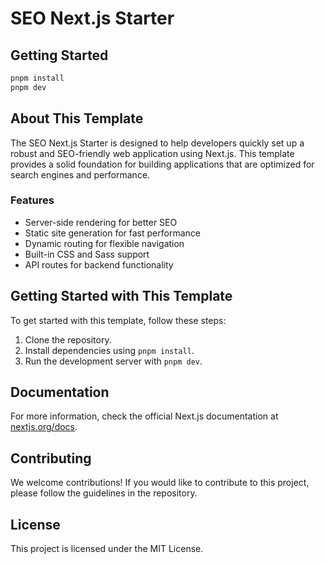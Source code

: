 # SEO Next.js Starter

## Getting Started

```bash
pnpm install
pnpm dev
```

## About This Template

The SEO Next.js Starter is designed to help developers quickly set up a robust and SEO-friendly web application using Next.js. This template provides a solid foundation for building applications that are optimized for search engines and performance.

### Features

- Server-side rendering for better SEO
- Static site generation for fast performance
- Dynamic routing for flexible navigation
- Built-in CSS and Sass support
- API routes for backend functionality

## Getting Started with This Template

To get started with this template, follow these steps:

1. Clone the repository.
2. Install dependencies using `pnpm install`.
3. Run the development server with `pnpm dev`.

## Documentation

For more information, check the official Next.js documentation at [nextjs.org/docs](https://nextjs.org/docs).

## Contributing

We welcome contributions! If you would like to contribute to this project, please follow the guidelines in the repository.

## License

This project is licensed under the MIT License.
